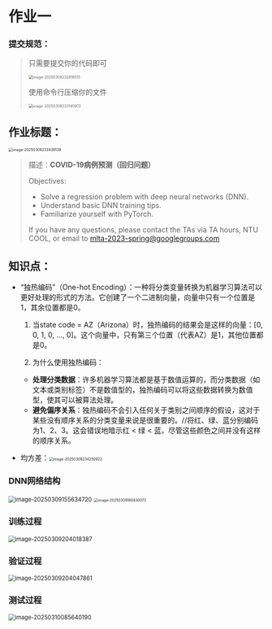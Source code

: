 # 作业一

### 提交规范：

 

> 只需要提交你的代码即可
>
> <img src="https://lzz-1340752507.cos.ap-shanghai.myqcloud.com/lzz/image-20250308232918515.png" alt="image-20250308232918515" style="zoom:50%;" />
>
> 使用命令行压缩你的文件
>
> <img src="https://lzz-1340752507.cos.ap-shanghai.myqcloud.com/lzz/image-20250308233140972.png" alt="image-20250308233140972" style="zoom:50%;" />



## 						作业标题：

<img src="https://lzz-1340752507.cos.ap-shanghai.myqcloud.com/lzz/image-20250308233438139.png" alt="image-20250308233438139" style="zoom:50%;" />

> 描述：**COVID-19病例预测（回归问题）**
>
> Objectives:
>
> - Solve a regression problem with deep neural networks (DNN).
> - Understand basic DNN training tips.
> - Familiarize yourself with PyTorch.
>
> If you have any questions, please contact the TAs via TA hours, NTU COOL, or email to mlta-2023-spring@googlegroups.com







## 知识点：

- “独热编码”（One-hot Encoding）：一种将分类变量转换为机器学习算法可以更好处理的形式的方法。它创建了一个二进制向量，向量中只有一个位置是1，其余位置都是0。

  1. 当state code = AZ（Arizona）时，独热编码的结果会是这样的向量：[0, 0, 1, 0, ..., 0]。这个向量中，只有第三个位置（代表AZ）是1，其他位置都是0。

  2.  为什么使用独热编码：

     - **处理分类数据**：许多机器学习算法都是基于数值运算的，而分类数据（如文本或类别标签）不是数值型的，独热编码可以将这些数据转换为数值型，使其可以被算法处理。
     - **避免偏序关系**：独热编码不会引入任何关于类别之间顺序的假设，这对于某些没有顺序关系的分类变量来说是很重要的。//将红、绿、蓝分别编码为1、2、3。这会错误地暗示红 < 绿 < 蓝，尽管这些颜色之间并没有这样的顺序关系。
- 均方差：<img src="https://lzz-1340752507.cos.ap-shanghai.myqcloud.com/lzz/image-20250308234250923.png" alt="image-20250308234250923" style="zoom:50%;" />







### DNN网络结构

<img src="https://lzz-1340752507.cos.ap-shanghai.myqcloud.com/lzz/image-20250309155634720.png" alt="image-20250309155634720" style="zoom: 80%;" />

<img src="https://lzz-1340752507.cos.ap-shanghai.myqcloud.com/lzz/image-20250309160430073.png" alt="image-20250309160430073" style="zoom:50%;" />





### 训练过程

<img src="https://lzz-1340752507.cos.ap-shanghai.myqcloud.com/lzz/image-20250309204018387.png" alt="image-20250309204018387" style="zoom:80%;" />

### 验证过程

<img src="https://lzz-1340752507.cos.ap-shanghai.myqcloud.com/lzz/image-20250309204047861.png" alt="image-20250309204047861" style="zoom:80%;" />



### 测试过程

<img src="https://lzz-1340752507.cos.ap-shanghai.myqcloud.com/lzz/image-20250310085640190.png" alt="image-20250310085640190" style="zoom: 80%;" />













